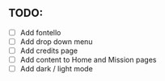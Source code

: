 ## TODO:

- [ ] Add fontello
- [ ] Add drop down menu
- [ ] Add credits page
- [ ] Add content to Home and Mission pages
- [ ] Add dark / light mode